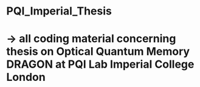 # PQI_Imperial_Thesis
# -> all coding material concerning thesis on Optical Quantum Memory DRAGON at PQI Lab Imperial College London

